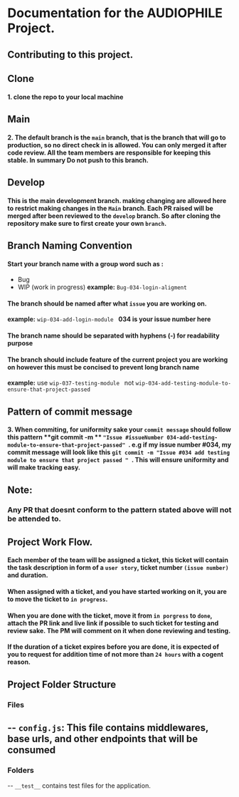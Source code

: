 # Documentation for the AUDIOPHILE Project.

## Contributing to this project.

## Clone
#### 1. clone the repo to your local machine

## Main
#### 2. The default branch is the ``main`` branch, that is the branch that will go to production, so no direct check in is allowed. You can only merged it after code review. All the team members are responsible for keeping this stable. In summary Do not push to this branch.

## Develop

#### This is the main development branch. making changing are allowed here to restrict making changes in the ``Main`` branch. Each PR raised will be merged after been reviewed to the ``develop`` branch. So after cloning the repository make sure to first create your own ``branch``.

## Branch Naming Convention

#### Start your branch name with a group word such as :
- Bug
- WIP (work in progress)
**example:** ``Bug-034-login-aligment`` 

#### The branch should be named after what ``issue`` you are working on.
**example:** ``wip-034-add-login-module `` 
**034 is your issue number here**

#### The branch name should be separated with hyphens (-) for readability purpose

#### The branch should include feature of the current project you are working on however this must be concised to prevent long branch name

**example:** use ``wip-037-testing-module `` not   ``wip-034-add-testing-module-to-ensure-that-project-passed``

## Pattern of commit message

#### 3. When commiting, for uniformity sake  your ``commit message`` should follow this pattern **git commit -m ** ``"Issue #issueNumber 034-add-testing-module-to-ensure-that-project-passed" ``. e.g if my issue number #034, my commit message will look like this ``git commit -m "Issue #034 add testing module to ensure that project passed " ``. This will ensure uniformity and will make tracking easy.

## Note:
  ### Any PR that doesnt conform to the pattern stated above will not be attended to.

## Project Work Flow.

#### Each member of the team will be assigned a ticket, this ticket will contain the task description in form of a ``user story``, ticket number ``(issue number)`` and duration.
#### When assigned with a ticket, and you have started working on it, you are to move the ticket to ``in progress``.
#### When you are done with the ticket, move it from ``in porgress`` to ``done``, attach the PR link and live link if possible to such ticket for testing and review sake. The PM will comment on it when done reviewing and testing.
#### If the duration of a ticket expires before you are done, it is expected of you to request for addition time of not more than ``24 hours`` with a cogent reason.

## Project Folder Structure ##
   
  ### Files ###
  -- ``config.js``: This file contains middlewares, base urls, and other endpoints that will be consumed
  -- 

  ### Folders ###
   -- ``__test__`` contains test files for the application.
   